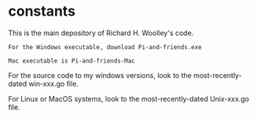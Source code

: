 # constants

This is the main depository of Richard H. Woolley's code. 

	For the Windows executable, download Pi-and-friends.exe

	Mac executable is Pi-and-friends-Mac

For the source code to my windows versions, look to the most-recently-dated win-xxx.go file. 

For Linux or MacOS systems, look to the most-recently-dated Unix-xxx.go file. 
